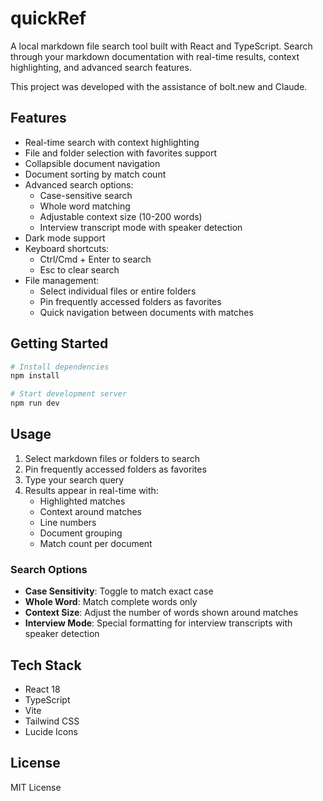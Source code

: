 # quickRef

A local markdown file search tool built with React and TypeScript. Search through your markdown documentation with real-time results, context highlighting, and advanced search features.

This project was developed with the assistance of bolt.new and Claude.

## Features

- Real-time search with context highlighting
- File and folder selection with favorites support
- Collapsible document navigation
- Document sorting by match count
- Advanced search options:
  - Case-sensitive search
  - Whole word matching
  - Adjustable context size (10-200 words)
  - Interview transcript mode with speaker detection
- Dark mode support
- Keyboard shortcuts:
  - Ctrl/Cmd + Enter to search
  - Esc to clear search
- File management:
  - Select individual files or entire folders
  - Pin frequently accessed folders as favorites
  - Quick navigation between documents with matches

## Getting Started

```bash
# Install dependencies
npm install

# Start development server
npm run dev
```

## Usage

1. Select markdown files or folders to search
2. Pin frequently accessed folders as favorites
3. Type your search query
4. Results appear in real-time with:
   - Highlighted matches
   - Context around matches
   - Line numbers
   - Document grouping
   - Match count per document

### Search Options

- **Case Sensitivity**: Toggle to match exact case
- **Whole Word**: Match complete words only
- **Context Size**: Adjust the number of words shown around matches
- **Interview Mode**: Special formatting for interview transcripts with speaker detection

## Tech Stack

- React 18
- TypeScript
- Vite
- Tailwind CSS
- Lucide Icons

## License

MIT License